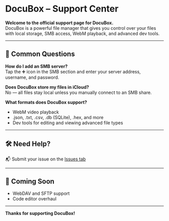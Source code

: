 # DocuBox – Support Center

**Welcome to the official support page for DocuBox.**  
DocuBox is a powerful file manager that gives you control over your files with local storage, SMB access, WebM playback, and advanced dev tools.

---

## 🚀 Common Questions

**How do I add an SMB server?**  
Tap the ➕ icon in the SMB section and enter your server address, username, and password.

**Does DocuBox store my files in iCloud?**  
No — all files stay local unless you manually connect to an SMB share.

**What formats does DocuBox support?**  
- WebM video playback  
- .json, .txt, .csv, .db (SQLite), .hex, and more  
- Dev tools for editing and viewing advanced file types

---

## 🛠 Need Help?

📬 Submit your issue on the [Issues tab](https://github.com/yourusername/docubox-support/issues)  

---

## 🧪 Coming Soon
- WebDAV and SFTP support  
- Code editor overhaul

---

**Thanks for supporting DocuBox!**
